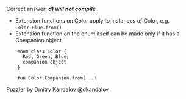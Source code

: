 Correct answer: ***d) will not compile***

* Extension functions on Color apply to instances of Color, e.g. `Color.Blue.from()`
* Extension function on the enum itself can be made only if it has a Companion object
```
    enum class Color {
      Red, Green, Blue;
      companion object 
    }

    fun Color.Companion.from(...)
```

Puzzler by Dmitry Kandalov @dkandalov
